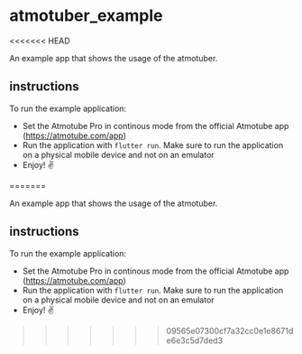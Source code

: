 # atmotuber_example
<<<<<<< HEAD

An example app that shows the usage of the atmotuber. 

## instructions 

To run the example application: 
* Set the Atmotube Pro in continous mode from the official Atmotube app (https://atmotube.com/app)
* Run the application with `flutter run`. Make sure to run the application on a physical mobile device and not on an emulator 
* Enjoy! ✌️


=======

An example app that shows the usage of the atmotuber. 

## instructions 

To run the example application: 
* Set the Atmotube Pro in continous mode from the official Atmotube app (https://atmotube.com/app)
* Run the application with `flutter run`. Make sure to run the application on a physical mobile device and not on an emulator 
* Enjoy! ✌️
>>>>>>> 09565e07300cf7a32cc0e1e8671de6e3c5d7ded3
